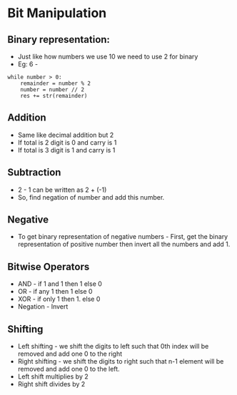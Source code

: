 # Bit Manipulation

## Binary representation: 

- Just like how numbers we use 10 we need to use 2 for binary
- Eg: 6 - 
```
while number > 0:
    remainder = number % 2
    number = number // 2
    res += str(remainder)
```

## Addition

- Same like decimal addition but 2
- If total is 2 digit is 0 and carry is 1
- If total is 3 digit is 1 and carry is 1

## Subtraction 

- 2 - 1 can be written as 2 + (-1)
- So, find negation of number and add this number.

## Negative

- To get binary representation of negative numbers - First, get the binary
representation of positive number then invert all the numbers and add 1. 

 ## Bitwise Operators

 - AND - if 1 and 1 then 1 else 0
 - OR - if any 1 then 1 else 0
 - XOR - if only 1 then 1. else 0
 - Negation - Invert

 ## Shifting 

 - Left shifting - we shift the digits to left such that 0th index will be 
 removed and add one 0 to the right
 - Right shifting - we shift the digits to right such that n-1 element will be 
 removed and add one 0 to the left.
 - Left shift multiplies by 2
 - Right shift divides by 2